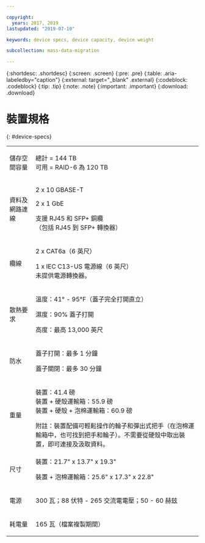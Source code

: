 ```yaml
---

copyright:
  years: 2017, 2019
lastupdated: "2019-07-10"

keywords: device specs, device capacity, device weight

subcollection: mass-data-migration

---
```


{:shortdesc: .shortdesc}
{:screen: .screen}
{:pre: .pre}
{:table: .aria-labeledby="caption"}
{:external: target="_blank" .external}
{:codeblock: .codeblock}
{:tip: .tip}
{:note: .note}
{:important: .important}
{:download: .download}

# 裝置規格
{: #device-specs}

<table role="presentation">
        <colgroup>
          <col/>
          <col/>
        </colgroup>
          <tr>
            <td><p>儲存空間容量</p></td>
            <td>
              <p>總計 = 144 TB<br/>可用 = RAID-6 為 120 TB</p>
            </td>
          </tr>
          <tr>
            <td><p>資料及網路連線</p></td>
            <td>
              <p>2 x 10 GBASE-T</p>
              <p>2 x 1 GbE</p>
              <p>支援 RJ45 和 SFP+ 銅纜 <br/> （包括 RJ45 到 SFP+ 轉換器）</p>
            </td>
          </tr>
          <tr>
            <td><p>纜線</p></td>
            <td>
              <p>2 x CAT6a（6 英尺）</p>
              <p>1 x IEC C13-US 電源線（6 英尺）<br/>未提供電源轉換器。</p>
            </td>
          </tr>
          <tr>
            <td><p>散熱要求</p></td>
            <td>
              <p>溫度：41° - 95°F（蓋子完全打開直立）</p>
              <p>濕度：90% 蓋子打開</p>
              <p>高度：最高 13,000 英尺</p>
            </td>
          </tr>
          <tr>
            <td><p>防水</p></td>
            <td>
              <p>蓋子打開：最多 1 分鐘</p>
              <p>蓋子關閉：最多 30 分鐘</p>
            </td>
          </tr>
          <tr>
            <td><p>重量</p></td>
            <td>
              <p>裝置：41.4 磅</br>裝置 + 硬殼運輸箱：55.9 磅<br/>裝置 + 硬殼 + 泡棉運輸箱：60.9 磅</p>
              附註：裝置配備可輕鬆操作的輪子和彈出式把手（在泡棉運輸箱中，也可找到把手和輪子）。不需要從硬殼中取出裝置，即可連接及汲取資料。
            </td>
          </tr>
          <tr>
            <td><p>尺寸</p></td>
            <td>
              <p>裝置：21.7" x 13.7" x 19.3"</p>
              <p>裝置 + 泡棉運輸箱：25.6" x 17.3" x 22.8"</p>
            </td>
          </tr>
          <tr>
            <td><p>電源</p></td>
            <td>
              <p>300 瓦；88 伏特 - 265 交流電電壓；50 - 60 赫玆</p>
            </td>
          </tr>
          <tr>
            <td><p>耗電量</p></td>
            <td>
              <p>165 瓦（檔案複製期間）</p>
            </td>
          </tr>
</table>
